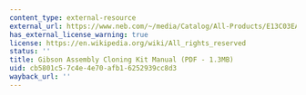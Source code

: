 ```yaml
---
content_type: external-resource
external_url: https://www.neb.com/~/media/Catalog/All-Products/E13C03EA3FE14F12BEA0A0ECE9490093/Datacards%20or%20Manuals/ManualE5510.pdf
has_external_license_warning: true
license: https://en.wikipedia.org/wiki/All_rights_reserved
status: ''
title: Gibson Assembly Cloning Kit Manual (PDF - 1.3MB)
uid: cb5801c5-7c4e-4e70-afb1-6252939cc8d3
wayback_url: ''
---
```


